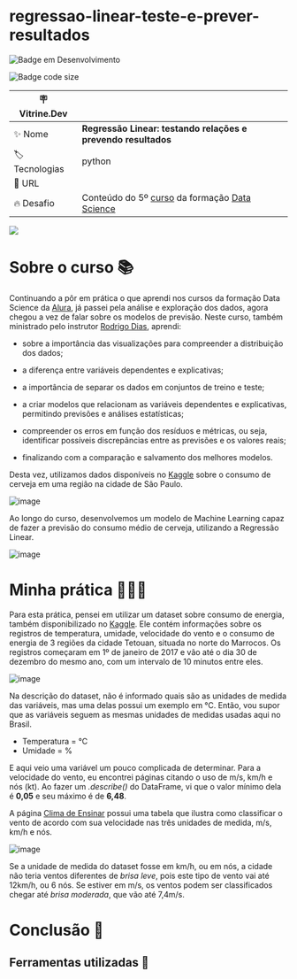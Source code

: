 # regressao-linear-teste-e-prever-resultados

![Badge em Desenvolvimento](http://img.shields.io/static/v1?label=STATUS&message=EM%20DESENVOLVIMENTO&color=GREEN&style=for-the-badge)

![Badge code size](https://img.shields.io/github/languages/code-size/fab-souza/regressao-linear-teste-e-prever-resultados)
<!---
![GitHub Org's stars](https://img.shields.io/github/stars/fab-souza/regressao-linear-teste-e-prever-resultados?style=social)
--> 


| :placard: Vitrine.Dev |    |
| -------------  | --- |
| :sparkles: Nome        | **Regressão Linear: testando relações e prevendo resultados**
| :label: Tecnologias | python
| :rocket: URL         | 
| :fire: Desafio     | Conteúdo do 5º [curso](https://www.alura.com.br/curso-online-data-science-modelo-regressao-linear) da formação [Data Science](https://www.alura.com.br/formacao-data-science)

![](https://github.com/fab-souza/regressao-linear-teste-e-prever-resultados/assets/67301805/ff56c32e-f5c1-4882-a49f-188f758c489c#vitrinedev)


# Sobre o curso 📚

Continuando a pôr em prática o que aprendi nos cursos da formação Data Science da [Alura](https://www.alura.com.br/), já passei pela análise e exploração dos dados, agora chegou a vez de falar sobre os modelos de previsão. Neste curso, também ministrado pelo instrutor [Rodrigo Dias](https://www.linkedin.com/in/rodrigo-fernando-dias-118181120/), aprendi:

- sobre a importância das visualizações para compreender a distribuição dos dados;

- a diferença entre variáveis dependentes e explicativas;

- a importância de separar os dados em conjuntos de treino e teste;

- a criar modelos que relacionam as variáveis dependentes e explicativas, permitindo previsões e análises estatísticas;

- compreender os erros em função dos resíduos e métricas, ou seja, identificar possíveis discrepâncias entre as previsões e os valores reais;

- finalizando com a comparação e salvamento dos melhores modelos. 

Desta vez, utilizamos dados disponíveis no [Kaggle](https://www.kaggle.com/datasets/dongeorge/beer-consumption-sao-paulo) sobre o consumo de cerveja em uma região na cidade de São Paulo.

![image](https://github.com/fab-souza/regressao-linear-teste-e-prever-resultados/assets/67301805/6139fb64-2328-4665-a099-8c8d3e119696)

Ao longo do curso, desenvolvemos um modelo de Machine Learning capaz de fazer a previsão do consumo médio de cerveja, utilizando a Regressão Linear. 

![image](https://github.com/fab-souza/regressao-linear-teste-e-prever-resultados/assets/67301805/7bf21f17-e69c-48f0-abc6-1c4ee2357b04)


# Minha prática 👩🏻‍💻

Para esta prática, pensei em utilizar um dataset sobre consumo de energia, também disponibilizado no [Kaggle](https://www.kaggle.com/datasets/fedesoriano/electric-power-consumption). 
Ele contém informações sobre os registros de temperatura, umidade, velocidade do vento e o consumo de energia de 3 regiões da cidade Tetouan, situada no norte do Marrocos. 
Os registros começaram em 1º de janeiro de 2017 e vão até o dia 30 de dezembro do mesmo ano, com um intervalo de 10 minutos entre eles.

![image](https://github.com/fab-souza/regressao-linear-teste-e-prever-resultados/assets/67301805/82524c48-be9a-4d6c-9efe-4e3366e1bb81)

Na descrição do dataset, não é informado quais são as unidades de medida das variáveis, mas uma delas possui um exemplo em °C. Então, vou supor que as variáveis seguem as mesmas unidades de medidas usadas aqui no Brasil.

* Temperatura = °C
* Umidade = %

E aqui veio uma variável um pouco complicada de determinar. Para a velocidade do vento, eu encontrei páginas citando o uso de m/s, km/h e nós (kt). 
Ao fazer um *.describe()* do DataFrame, vi que o valor mínimo dela é **0,05** e seu máximo é de **6,48**. 

A página [Clima de Ensinar](https://www.climadeensinar.com/post/2016/09/08/como-%C3%A9-medida-a-velocidade-do-vento) possui uma tabela que ilustra como classificar o vento de acordo com sua velocidade nas três unidades de medida, m/s, km/h e nós.

![image](https://github.com/fab-souza/regressao-linear-teste-e-prever-resultados/assets/67301805/e8e89a11-920a-4b59-b47e-02e96739d864)

Se a unidade de medida do dataset fosse em km/h, ou em nós, a cidade não teria ventos diferentes de *brisa leve*, pois este tipo de vento vai até 12km/h, ou 6 nós. Se estiver em m/s, os ventos podem ser classificados chegar até *brisa moderada*, que vão até 7,4m/s.






























# Conclusão 🏁


## Ferramentas utilizadas 🧰

